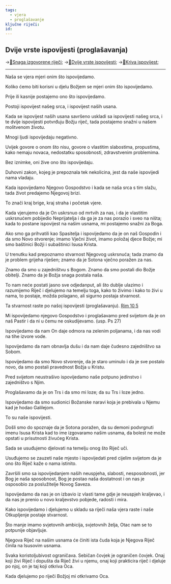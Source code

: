 ```yaml
---
tags:
  - vjera
  - proglašavanje
ključne riječi:
id:
---
```

## Dvije vrste ispovijesti (proglašavanja)
→[📝Snaga izgovorene riječi](../1.tečaj/040.0-Snaga-izgovorene-riječi.md);
→[📝Dvije vrste ispovijesti](Dvije%20vrste%20ispovijesti.md);
→[📝Kriva ispovijest](Kriva%20ispovijest.md);

---
Naša se vjera mjeri onim što ispovijedamo.

Koliko ćemo biti korisni u djelu Božjem se mjeri onim što ispovijedamo.

Prije ili kasnije postajemo ono što ispovijedamo.

Postoji ispovijest našeg srca, i ispovijest naših usana.

Kada se ispovijest naših usana savršeno uskladi sa ispovijesti našeg srca, i te dvije ispovijesti potvrđuju Božju riječ, tada postajemo snažni u našem molitvenom životu.

Mnogi ljudi ispovijedaju negativno.

Uvijek govore o onom što nisu, govore o vlastitim slabostima, propustima, kako nemaju novaca, nedostatku sposobnosti, zdravstvenim problemima.

Bez iznimke, oni žive ono što ispovijedaju.

Duhovni zakon, kojeg je prepoznala tek nekolicina, jest da naše ispovijedi nama vladaju.

Kada ispovijedamo Njegovo Gospodstvo i kada se naša srca s tim slažu, tada život predajemo Njegovoj brizi.

To znači kraj brige, kraj straha i početak vjere.

Kada vjerujemo da je On uskrsnuo od mrtvih za nas, i da je vlastitim uskrsnućem pobijedio Neprijatelja i da ga je za nas porazio i sveo na ništa; kada to postane ispovijest na našim usnama, mi postajemo snažni za Boga.

Ako smo ga prihvatili kao Spasitelja i ispovijedamo da je on naš Gospodin i da smo Novo stvorenje; imamo Vječni život, imamo položaj djece Božje; mi smo baštinici Božji i subaštinici Isusa Krista.

U trenutku kad prepoznamo stvarnost Njegovog uskrsnuća; tada znamo da je problem grijeha riješen; znamo da je Sotona vječno poražen za nas.

Znamo da smo u zajedništvu s Bogom.
Znamo da smo postali dio Božje obitelji.
Znamo da je Božja snaga postala naša.

To nam neće postati jasno sve odjedanput, ali što dublje ulazimo i razumijemo Riječ i djelujemo na temelju toga, kako to živimo i kako to živi u nama, to postaje, možda polagano, ali sigurno postaja  stvarnost.

Ta stvarnost raste po našoj ispovijesti (proglašavanju). [Rim 10,5](../3.Biblijski_tekstovi/Rim_10,5.md)

Mi ispovijedamo njegovo Gospodstvo i proglašavamo pred svijetom da je on naš Pastir i da ni u čemu ne oskudijevamo. (usp. Ps 27)

Ispovijedamo da nam On daje odmora na zelenim poljanama, i da nas vodi na tihe izvore vode.

Ispovijedamo da nam obnavlja dušu i da nam daje čudesno zajedništvo sa Sobom.

Ispovijedamo da smo Novo stvorenje, da je staro uminulo i da je sve postalo novo, da smo postali pravednost Božja u Kristu.

Pred svijetom neustrašivo ispovijedamo naše potpuno jedinstvo i zajedništvo s Njim.

Proglašavamo da je on Trs i da smo mi loze; da su Trs i loze jedno.

Ispovijedamo da smo sudionici Božanske naravi koja je prebivala u Njemu kad je hodao Galilejom.

To su naše ispovijesti.

Došli smo do spoznaje da je Sotona poražen, da su demoni podvrgnuti imenu Isusa Krista kad to ime izgovaramo našim usnama, da bolest ne može opstati u prisutnosti živućeg Krista.

Sada se usuđujemo djelovati na temelju onog što Riječ uči.

Usuđujemo se zauzeti naše mjesto i ispovijedati pred cijelim svijetom da je ono što Riječ kaže o nama istinito.

Završili smo sa ispovijedanjem naših neuspjeha, slabosti, nesposobnosti, jer Bog je naša sposobnost, Bog je postao naša dostatnost i on nas je osposobio za poslužitelje Novog Saveza.

Ispovijedamo da nas je on izbavio iz vlasti tame gdje je neuspjeh kraljevao, i da nas je prenio u novo kraljevstvo pobjede, radosti i mira.

Kako ispovijedamo i djelujemo u skladu sa riječi naša vjera raste i naše Otkupljenje postaje stvarnost.

Što manje imamo svjetovnih ambicija, svjetovnih želja, Otac nam se to potpunije objavljuje.

Njegova Riječ na našim usnama će činiti ista čuda koja je Njegova Riječ činila na Isusovim usnama.

Svaka koristoljubivost ograničava. Sebičan čovjek je ograničen čovjek. Onaj koji živi Riječ i dopušta da Riječ živi u njemu, onaj koji prakticira riječ i djeluje po njoj, on je taj koji otkriva Oca.

Kada djelujemo po riječi Božjoj mi otkrivamo Oca.